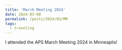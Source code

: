 ```yaml
---
title: 'March Meeting 2024'
date: 2024-03-08
permalink: /posts/2024/03/MM
tags:
  - traveling
---
```


I attended the APS March Meeting 2024 in Minneaplis!